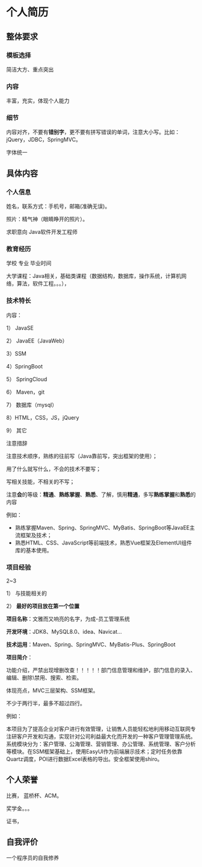 # 个人简历

## 整体要求

### 模板选择

简洁大方、重点突出

### 内容

丰富，充实，体现个人能力

### 细节

内容对齐，不要有**错别字**，更不要有拼写错误的单词，注意大小写。比如：jQuery，JDBC，SpringMVC。

字体统一

## 具体内容

### 个人信息

姓名，联系方式：手机号，邮箱(准确无误)。

照片：精气神（眼睛睁开的照片）。

求职意向 Java软件开发工程师

### 教育经历

学校 专业 毕业时间

大学课程：Java相关，基础类课程（数据结构，数据库，操作系统，计算机网络，算法，软件工程。。。），

### 技术特长

内容：

1） JavaSE

2）  JavaEE（JavaWeb）

3）SSM 

4）SpringBoot

5） SpringCloud

6）  Maven，git

7） 数据库（mysql）

8）HTML，CSS，JS，jQuery

9） 其它

注意措辞 

注意技术顺序，熟练的往前写（Java靠前写，突出框架的使用）；

用了什么就写什么，不会的技术不要写；

写相关技能，不相关的不写；

注意**会**的等级：**精通**、**熟练掌握**、**熟悉**、了解，慎用**精通**，多写**熟练掌握**和**熟悉**的内容

例如：

- 熟练掌握Maven、Spring、SpringMVC、MyBatis、SpringBoot等JavaEE主流框架及技术；
- 熟悉HTML、CSS、JavaScript等前端技术，熟悉Vue框架及ElementUI组件库的基本使用。

### 项目经验

2~3

1） 与技能相关的

2） **最好的项目放在第一个位置**

**项目名称**：文雅而又响亮的名字，为成-员工管理系统

**开发环境**：JDK8、MySQL8.0、idea、Navicat...

**技术运用**：Maven、Spring、SpringMVC、MyBatis-Plus、SpringBoot

**项目简介**：

功能介绍，严禁出现增删改查！！！！！部门信息管理和维护，部门信息的录入、编辑、删除\禁用、搜索、检索。

体现亮点，MVC三层架构、SSM框架。

不少于两行半，最多不超过四行。

例如：

本项目为了提高企业对客户进行有效管理，让销售人员能轻松地利用移动互联网专注研客户开发和沟通，实现针对公司利益最大化而开发的一种客户管理管理系统。系统模块分为：客户管理、公海管理、营销管理、办公管理、系统管理、客户分析等模块。在SSM框架基础上，使用EasyUI作为前端展示技术；定时任务依靠Quartz调度，POI进行数据Excel表格的导出。安全框架使用shiro。

## 个人荣誉

比赛， 蓝桥杯、ACM。

奖学金。。。

证书，

## 自我评价

一个程序员的自我修养

